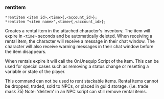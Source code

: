 ### rentitem
```
*rentitem <item id>,<time>{,<account_id>};
*rentitem "<item name>",<time>{,<account_id>};
```

Creates a rental item in the attached character's inventory. The item will expire
in `<time>` seconds and be automatically deleted. When receiving a rental item,
the character will receive a message in their chat window. The character will
also receive warning messages in their chat window before the item disappears.

When rentals expire it will call the OnUnequip Script of the item. This can be used
for special cases such as removing a status change or resetting a variable or state
of the player.

This command can not be used to rent stackable items. Rental items cannot be
dropped, traded, sold to NPCs, or placed in guild storage. (i.e. trade mask 75)
Note: 'delitem' in an NPC script can still remove rental items.
